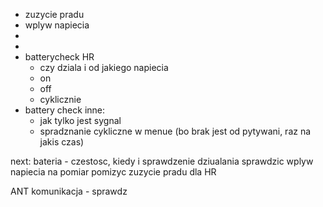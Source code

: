 - zuzycie pradu
- wplyw napiecia 
- 
- 
- batterycheck HR
	- czy dziala i od jakiego napiecia
	- on
	- off
	- cyklicznie 
- battery check inne:
	- jak tylko jest sygnal
	- spradznanie cykliczne w menue (bo brak jest od pytywani, raz na jakis czas)

next:
bateria - czestosc, kiedy i sprawdzenie dziualania
sprawdzic wplyw napiecia na pomiar
pomizyc zuzycie pradu dla HR

ANT komunikacja - sprawdz